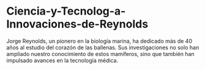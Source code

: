 # Ciencia-y-Tecnolog-a-Innovaciones-de-Reynolds
Jorge Reynolds, un pionero en la biología marina, ha dedicado más de 40 años al estudio del corazón de las ballenas. Sus investigaciones no solo han ampliado nuestro conocimiento de estos mamíferos, sino que también han impulsado avances en la tecnología médica. 
